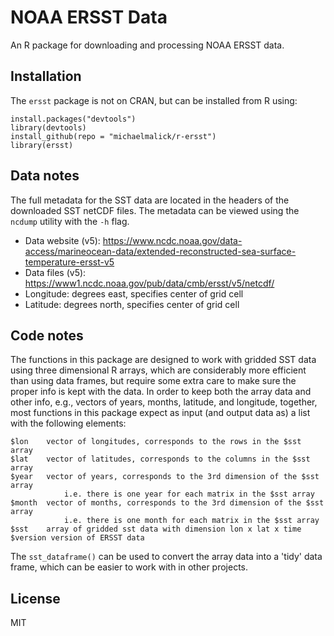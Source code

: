 # NOAA ERSST Data

An R package for downloading and processing NOAA ERSST data.


## Installation
The `ersst` package is not on CRAN, but can be installed from R using:

    install.packages("devtools")
    library(devtools)
    install_github(repo = "michaelmalick/r-ersst")
    library(ersst)


## Data notes

The full metadata for the SST data are located in the headers of the downloaded
SST netCDF files. The metadata can be viewed using the `ncdump` utility with the
`-h` flag.

- Data website (v5): <https://www.ncdc.noaa.gov/data-access/marineocean-data/extended-reconstructed-sea-surface-temperature-ersst-v5>
- Data files (v5):   <https://www1.ncdc.noaa.gov/pub/data/cmb/ersst/v5/netcdf/>
- Longitude: degrees east, specifies center of grid cell
- Latitude: degrees north, specifies center of grid cell


## Code notes

The functions in this package are designed to work with gridded SST data
using three dimensional R arrays, which are considerably more efficient than
using data frames, but require some extra care to make sure the proper info is
kept with the data. In order to keep both the array data and other info, e.g.,
vectors of years, months, latitude, and longitude, together, most functions in
this package expect as input (and output data as) a list with the following
elements:

    $lon    vector of longitudes, corresponds to the rows in the $sst array
    $lat    vector of latitudes, corresponds to the columns in the $sst array
    $year   vector of years, corresponds to the 3rd dimension of the $sst array
                i.e. there is one year for each matrix in the $sst array
    $month  vector of months, corresponds to the 3rd dimension of the $sst array
                i.e. there is one month for each matrix in the $sst array
    $sst    array of gridded sst data with dimension lon x lat x time
    $version version of ERSST data

The `sst_dataframe()` can be used to convert the array data into a 'tidy' data
frame, which can be easier to work with in other projects.


## License
MIT
